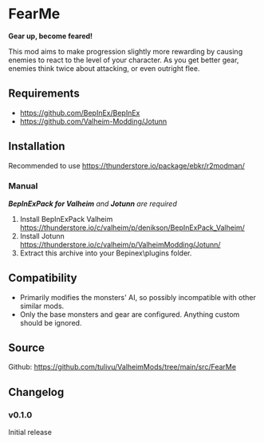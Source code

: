 ﻿# FearMe

**Gear up, become feared!**

This mod aims to make progression slightly more rewarding by causing enemies to react to the level of your character.
As you get better gear, enemies think twice about attacking, or even outright flee.

## Requirements

- https://github.com/BepInEx/BepInEx
- https://github.com/Valheim-Modding/Jotunn

## Installation

Recommended to use https://thunderstore.io/package/ebkr/r2modman/

### Manual

***BepInExPack for Valheim** and **Jotunn** are required*

1. Install BepInExPack Valheim https://thunderstore.io/c/valheim/p/denikson/BepInExPack_Valheim/
2. Install Jotunn https://thunderstore.io/c/valheim/p/ValheimModding/Jotunn/
3. Extract this archive into your Bepinex\plugins folder.

## Compatibility

- Primarily modifies the monsters' AI, so possibly incompatible with other similar mods.
- Only the base monsters and gear are configured. Anything custom should be ignored.

## Source

Github: https://github.com/tulivu/ValheimMods/tree/main/src/FearMe

## Changelog

### v0.1.0
Initial release